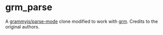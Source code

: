 # grm_parse

A [grammyjs/parse-mode](https://github.com/grammyjs/parse-mode) clone modified to work with [grm](https://deno.land/x/grm). Credits to the original authors.
